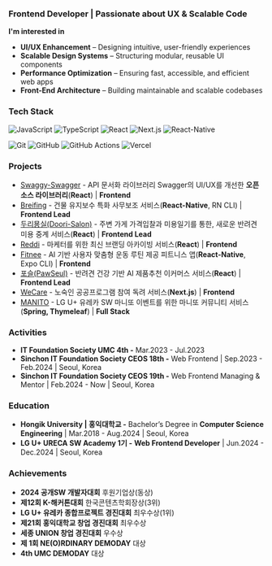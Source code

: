 ### Frontend Developer | Passionate about UX & Scalable Code

**I'm interested in**
- **UI/UX Enhancement** – Designing intuitive, user-friendly experiences  
- **Scalable Design Systems** – Structuring modular, reusable UI components  
- **Performance Optimization** – Ensuring fast, accessible, and efficient web apps  
- **Front-End Architecture** – Building maintainable and scalable codebases  

### Tech Stack 

![JavaScript](https://img.shields.io/badge/JavaScript-F7DF1E?style=flat&logo=javascript&logoColor=black)
![TypeScript](https://img.shields.io/badge/TypeScript-3178C6?style=flat&logo=typescript&logoColor=white)
![React](https://img.shields.io/badge/React-61DAFB?style=flat&logo=react&logoColor=black)
![Next.js](https://img.shields.io/badge/Next.js-000000?style=flat&logo=next.js&logoColor=white)
![React-Native](https://img.shields.io/badge/ReactNative-61DAFB?style=flat&logo=react&logoColor=black)

![Git](https://img.shields.io/badge/Git-F05032?style=flat&logo=git&logoColor=white)
![GitHub](https://img.shields.io/badge/GitHub-181717?style=flat&logo=github&logoColor=white)
![GitHub Actions](https://img.shields.io/badge/GitHubActions-2088FF?style=flat&logo=githubactions&logoColor=white)
![Vercel](https://img.shields.io/badge/Vercel-000000?style=flat&logo=vercel&logoColor=white)


### Projects
- [Swaggy-Swagger](https://github.com/Swaggy-Swagger/swaggy-ui) - API 문서화 라이브러리 Swagger의 UI/UX를 개선한 **오픈소스 라이브러리**(**React**) | **Frontend**
- [Breifing](https://github.com/Briefing-for-construction-workers/frontend) - 건물 유지보수 특화 사무보조 서비스(**React-Native**, RN CLI) | **Frontend Lead**
- [두리묭실(Doori-Salon)](https://github.com/Duri-Salon/Duri-FE) - 주변 가게 가격입찰과 미용일기를 통한, 새로운 반려견 미용 중계 서비스(**React**) | **Frontend Lead**
- [Reddi](https://github.com/team-Reddi/reddi-client) - 마케터를 위한 최신 브랜딩 아카이빙 서비스(**React**) | **Frontend**
- [Fitnee](https://github.com/FITNEE/FITNEE_Client) - AI 기반 사용자 맞춤형 운동 루틴 제공 피트니스 앱(**React-Native**, Expo CLI) | **Frontend**
- [포슬(PawSeul)](https://github.com/PawSeul/PawSeul) - 반려견 건강 기반 AI 제품추천 이커머스 서비스(**React**) | **Frontend Lead**
- [WeCare](https://github.com/team-Ollie/WeCare-FE) - 노숙인 공공프로그램 참여 독려 서비스(**Next.js**) | **Frontend**
- [MANITO](https://github.com/leejin-rho/MANITO) - LG U+ 유레카 SW 마니또 이벤트를 위한 마니또 커뮤니티 서비스(**Spring, Thymeleaf**) | **Full Stack**


### Activities
- **IT Foundation Society UMC 4th -** Mar.2023 - Jul.2023
- **Sinchon IT Foundation Society CEOS 18th -** Web Frontend |  Sep.2023 - Feb.2024  | Seoul, Korea
- **Sinchon IT Foundation Society CEOS 19th -** Web Frontend Managing & Mentor | Feb.2024 - Now | Seoul, Korea


### Education
- **Hongik University | 홍익대학교 -** Bachelor’s Degree in **Computer Science Engineering** | Mar.2018 - Aug.2024 | Seoul, Korea
- **LG U+ URECA SW Academy 1기 -** **Web Frontend Developer** | Jun.2024 - Dec.2024 | Seoul, Korea


### Achievements  
- **2024 공개SW 개발자대회** 후원기업상(동상)
- **제12회 K-해커톤대회** 한국콘텐츠학회장상(3위)
- **LG U+ 유레카 종합프로젝트 경진대회** 최우수상(1위)
- **제21회 홍익대학교 창업 경진대회** 최우수상
- **세종 UNION 창업 경진대회** 우수상
- **제 1회 NE(O)RDINARY DEMODAY** 대상
- **4th UMC DEMODAY** 대상

